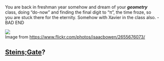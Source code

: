 You are back in freshman year somehow and dream of your _**geometry**_ class, doing “do-now” and finding the final digit to “π”, the time froze, so you are stuck there for the eternity. Somehow with Xavier in the class also. - BAD END

![](https://www.flickr.com/photos/isaacbowen/2655676073/)  
Image from https://www.flickr.com/photos/isaacbowen/2655676073/
## [Steins;Gate](../README.md)?